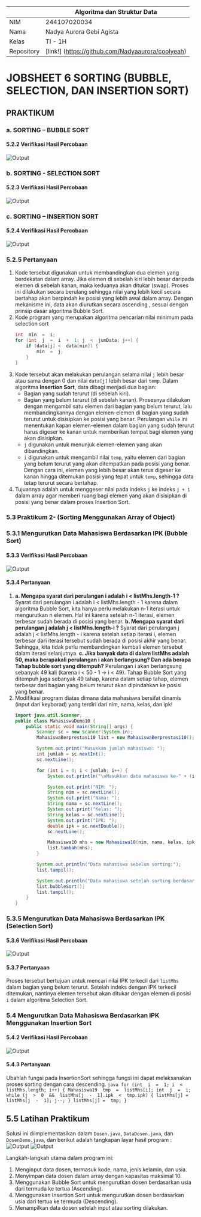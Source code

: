 |  | Algoritma dan Struktur Data |
|--|--|
|NIM  | 244107020034  |
|Nama | Nadya Aurora Gebi Agista |
|Kelas | TI - 1H |
|Repository| [link!] (https://github.com/Nadyaaurora/coolyeah)

# JOBSHEET 6 SORTING (BUBBLE, SELECTION, DAN INSERTION SORT)

## PRAKTIKUM
### a. SORTING – BUBBLE SORT
#### 5.2.2 Verifikasi Hasil Percobaan
![Output](../img/Sorting%20-%20Bubble%20Sort.png)

### b. SORTING - SELECTION SORT
#### 5.2.3 Verifikasi Hasil Percobaan
![Output](../img/Sorting%20-%20Selection%20Sort.png)

### c. SORTING – INSERTION SORT
#### 5.2.4 Verifikasi Hasil Percobaan
![Output](../img/Sorting%20-%20Insertion%20Sort.png)

### 5.2.5 Pertanyaan
1. Kode tersebut digunakan untuk membandingkan dua elemen yang berdekatan dalam array. Jika elemen di sebelah kiri lebih besar daripada elemen di sebelah kanan, maka keduanya akan ditukar (swap). Proses ini dilakukan secara berulang sehingga nilai yang lebih kecil secara bertahap akan berpindah ke posisi yang lebih awal dalam array. Dengan mekanisme ini, data akan diurutkan secara ascending , sesuai dengan prinsip dasar algoritma Bubble Sort.
2. Kode program yang merupakan algoritma pencarian nilai minimum pada selection sort
	```java
	int  min  =  i;
	for (int  j  =  i  +  1; j  <  jumData; j++) {
		if (data[j] <  data[min]) {
			min  =  j;
		}
	}
	```
3. Kode tersebut akan melakukan perulangan selama nilai `j` lebih besar atau sama dengan 0 dan nilai `data[j]` lebih besar dari `temp`.
Dalam algoritma **Insertion Sort**, data dibagi menjadi dua bagian:
	* Bagian yang sudah terurut (di sebelah kiri).
	* Bagian yang belum terurut (di sebelah kanan).
Prosesnya dilakukan dengan mengambil satu elemen dari bagian yang belum terurut, lalu membandingkannya dengan elemen-elemen di bagian yang sudah terurut untuk disisipkan ke posisi yang benar. Perulangan `while` ini menentukan kapan elemen-elemen dalam bagian yang sudah terurut harus digeser ke kanan untuk memberikan tempat bagi elemen yang akan disisipkan.
	-   `j` digunakan untuk menunjuk elemen-elemen yang akan dibandingkan. 
	-   `i` digunakan untuk mengambil nilai `temp`, yaitu elemen dari bagian yang belum terurut yang akan ditempatkan pada posisi yang benar. Dengan cara ini, elemen yang lebih besar akan terus digeser ke kanan hingga ditemukan posisi yang tepat untuk `temp`, sehingga data tetap terurut secara bertahap.
4. Tujuannya adalah untuk menggeser nilai pada indeks `j` ke indeks `j + 1` dalam array agar memberi ruang bagi elemen yang akan disisipkan di posisi yang benar dalam proses Insertion Sort.

### 5.3 Praktikum 2- (Sorting Menggunakan Array of Object)
### 5.3.1 Mengurutkan Data Mahasiswa Berdasarkan IPK (Bubble Sort)
#### 5.3.3 Verifikasi Hasil Percobaan
![Output](../img/IPK%20-%20Bubble%20Sort.png)

#### 5.3.4 Pertanyaan
1.  **a. Mengapa syarat dari perulangan i adalah i < listMhs.length-1 ?**
		Syarat dari perulangan i adalah i < listMhs.length - 1 karena dalam algoritma Bubble Sort, kita hanya perlu melakukan n-1 iterasi untuk mengurutkan n elemen. Hal ini karena setelah n-1 iterasi, elemen terbesar sudah berada di posisi yang benar.
	**b. Mengapa syarat dari perulangan j adalah j < listMhs.length-i ?**
		Syarat dari perulangan j adalah j < listMhs.length - i karena setelah setiap iterasi i, elemen terbesar dari iterasi tersebut sudah berada di posisi akhir yang benar. Sehingga, kita tidak perlu membandingkan kembali elemen tersebut dalam iterasi selanjutnya.
	**c. Jika banyak data di dalam listMhs adalah 50, maka berapakali perulangan i akan berlangsung? Dan ada berapa Tahap bubble sort yang ditempuh?**
		Perulangan i akan berlangsung sebanyak 49 kali (karena i < 50 - 1 → i < 49). Tahap Bubble Sort yang ditempuh juga sebanyak 49 tahap, karena dalam setiap tahap, elemen terbesar dari bagian yang belum terurut akan dipindahkan ke posisi yang benar.
2. Modifikasi program diatas dimana data mahasiswa bersifat dinamis (input dari keyborad) yang terdiri dari nim, nama, kelas, dan ipk!
	```java
	import java.util.Scanner;
	public class MahasiswaDemo10 {
	    public static void main(String[] args) {
	        Scanner sc = new Scanner(System.in);
	        MahasiswaBerprestasi10 list = new MahasiswaBerprestasi10();

	        System.out.print("Masukkan jumlah mahasiswa: ");
	        int jumlah = sc.nextInt();
	        sc.nextLine(); 

	        for (int i = 0; i < jumlah; i++) {
	            System.out.println("\nMasukkan data mahasiswa ke-" + (i + 1));

	            System.out.print("NIM: ");
	            String nim = sc.nextLine();
	            System.out.print("Nama: ");
	            String nama = sc.nextLine();
	            System.out.print("Kelas: ");
	            String kelas = sc.nextLine();
	            System.out.print("IPK: ");
	            double ipk = sc.nextDouble();
	            sc.nextLine(); 

	            Mahasiswa10 mhs = new Mahasiswa10(nim, nama, kelas, ipk);
	            list.tambah(mhs);
	        }

	        System.out.println("Data mahasiswa sebelum sorting:");
	        list.tampil();

	        System.out.println("Data mahasiswa setelah sorting berdasarkan IPK (DESC):");
	        list.bubbleSort();
	        list.tampil();
	    }
	}
	```


### 5.3.5 Mengurutkan Data Mahasiswa Berdasarkan IPK (Selection Sort)
#### 5.3.6 Verifikasi Hasil Percobaan
![Output](../img/IPK%20-%20Selection%20Sort.png)

#### 5.3.7 Pertanyaan
Proses tersebut bertujuan untuk mencari nilai IPK terkecil dari `listMhs` dalam bagian yang belum terurut. Setelah indeks dengan IPK terkecil ditemukan, nantinya elemen tersebut akan ditukar dengan elemen di posisi `i` dalam algoritma Selection Sort.

### 5.4 Mengurutkan Data Mahasiswa Berdasarkan IPK Menggunakan Insertion Sort
#### 5.4.2 Verifikasi Hasil Percobaan
![Output](../img/IPK%20-%20Insertion%20Sort.png)

#### 5.4.3 Pertanyaan
Ubahlah fungsi pada InsertionSort sehingga fungsi ini dapat melaksanakan proses sorting dengan cara descending.
	```java
	for (int  i  =  1; i  <  listMhs.length; i++) {
		Mahasiswa19  tmp  =  listMhs[i];
		int  j  =  i;
		while (j  >  0  &&  listMhs[j  -  1].ipk  <  tmp.ipk) {
			listMhs[j] =  listMhs[j  -  1];
			j--;
		}
		listMhs[j] =  tmp;
	}
	```
	
## 5.5 Latihan Praktikum
Solusi ini diimplementasikan dalam `Dosen.java`, `DataDosen.java`, dan `DosenDemo.java`, dan berikut adalah tangkapan layar hasil program :
![Output](../img/Tugas%20Jobsheet%206%20(1).png)
![Output](../img/Tugas%20Jobsheet%206%20(2).png)

Langkah-langkah utama dalam program ini:
1.  Menginput data dosen, termasuk kode, nama, jenis kelamin, dan usia.  
2.  Menyimpan data dosen dalam array dengan kapasitas maksimal 10.  
3.  Menggunakan Bubble Sort untuk mengurutkan dosen berdasarkan usia dari termuda ke tertua (Ascending).  
4.  Menggunakan Insertion Sort untuk mengurutkan dosen berdasarkan usia dari tertua ke termuda (Descending).
5.  Menampilkan data dosen setelah input atau sorting dilakukan.